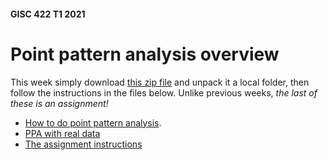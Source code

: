 #### GISC 422 T1 2021
# Point pattern analysis overview
This week simply download [this zip file](point-pattern-analysis.zip?raw=true) and unpack it a local folder, then follow the instructions in the files below. Unlike previous weeks, *the last of these is an assignment!*

- [How to do point pattern analysis](01-ppa-in-spatstat.md).
- [PPA with real data](02-ppa-with-real-data.md)
- [The assignment instructions](03-assignment-instructions.md)
